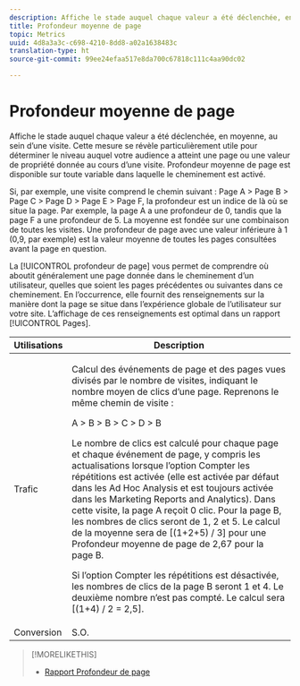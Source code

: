 ```yaml
---
description: Affiche le stade auquel chaque valeur a été déclenchée, en moyenne, au sein d’une visite. Cette mesure se révèle particulièrement utile pour déterminer le niveau auquel votre audience a atteint une page ou une valeur de propriété donnée au cours d’une visite. Profondeur moyenne de page est disponible sur toute variable dans laquelle le cheminement est activé.
title: Profondeur moyenne de page
topic: Metrics
uuid: 4d8a3a3c-c698-4210-8dd8-a02a1638483c
translation-type: ht
source-git-commit: 99ee24efaa517e8da700c67818c111c4aa90dc02

---
```



# Profondeur moyenne de page

Affiche le stade auquel chaque valeur a été déclenchée, en moyenne, au sein d’une visite. Cette mesure se révèle particulièrement utile pour déterminer le niveau auquel votre audience a atteint une page ou une valeur de propriété donnée au cours d’une visite. Profondeur moyenne de page est disponible sur toute variable dans laquelle le cheminement est activé.

Si, par exemple, une visite comprend le chemin suivant : Page A > Page B > Page C > Page D > Page E > Page F, la profondeur est un indice de là où se situe la page. Par exemple, la page A a une profondeur de 0, tandis que la page F a une profondeur de 5. La moyenne est fondée sur une combinaison de toutes les visites. Une profondeur de page avec une valeur inférieure à 1 (0,9, par exemple) est la valeur moyenne de toutes les pages consultées avant la page en question.

La [!UICONTROL profondeur de page] vous permet de comprendre où aboutit généralement une page donnée dans le cheminement d’un utilisateur, quelles que soient les pages précédentes ou suivantes dans ce cheminement. En l’occurrence, elle fournit des renseignements sur la manière dont la page se situe dans l’expérience globale de l’utilisateur sur votre site. L’affichage de ces renseignements est optimal dans un rapport [!UICONTROL Pages].

<table id="table_E92B185A487C40E28C70EA30EDF73A40"> 
 <thead> 
  <tr> 
   <th colname="col1" class="entry"> Utilisations </th> 
   <th colname="col2" class="entry"> Description </th> 
  </tr> 
 </thead>
 <tbody> 
  <tr> 
   <td colname="col1"> Trafic </td> 
   <td colname="col2"> <p>Calcul des événements de page et des pages vues divisés par le nombre de visites, indiquant le nombre moyen de clics d’une page. Reprenons le même chemin de visite : </p> <p>A &gt; B &gt; B &gt; C &gt; D &gt; B </p> <p>Le nombre de clics est calculé pour chaque page et chaque événement de page, y compris les actualisations lorsque l’option Compter les répétitions est activée (elle est activée par défaut dans les Ad Hoc Analysis et est toujours activée dans les Marketing Reports and Analytics). Dans cette visite, la page A reçoit 0 clic. Pour la page B, les nombres de clics seront de 1, 2 et 5. Le calcul de la moyenne sera de [(1+2+5) / 3] pour une Profondeur moyenne de page de 2,67 pour la page B. </p> <p>Si l’option Compter les répétitions est désactivée, les nombres de clics de la page B seront 1 et 4. Le deuxième nombre n’est pas compté. Le calcul sera [(1+4) / 2 = 2,5]. </p> </td> 
  </tr> 
  <tr> 
   <td colname="col1"> Conversion </td> 
   <td colname="col2"> S.O. </td> 
  </tr> 
 </tbody> 
</table>

>[!MORELIKETHIS]
>
>* [Rapport Profondeur de page](/help/components/c-variables/dimensionslist/reports-page-depth.md)

